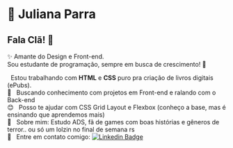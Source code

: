# 🎯 Juliana Parra

## Fala Clã! 👋
✨ Amante do Design e Front-end.<br>
Sou estudante de programação, sempre em busca de crescimento! 🚀

 &nbsp; Estou trabalhando com **HTML** e **CSS** puro pra criação de livros digitais (ePubs).
 <br/> :purple_heart: &nbsp; Buscando conhecimento com projetos em Front-end e ralando com o Back-end
 <br/> :blush: &nbsp; Posso te ajudar com CSS Grid Layout e Flexbox (conheço a base, mas é ensinando que aprendemos mais)
 <br/> 💬  &nbsp; Sobre mim: Estudo ADS, fã de games com boas histórias e gêneros de terror.. ou só um lolzin no final de semana rs
 <br/> :email: &nbsp; Entre em contato comigo: [![Linkedin Badge](https://img.shields.io/badge/-JulianaParra-blue?style=flat-square&logo=Linkedin&logoColor=white&linkhttps://www.linkedin.com/in/juliana-parra-00701818a)](https://www.linkedin.com/in/juliana-parra-00701818a/) 
